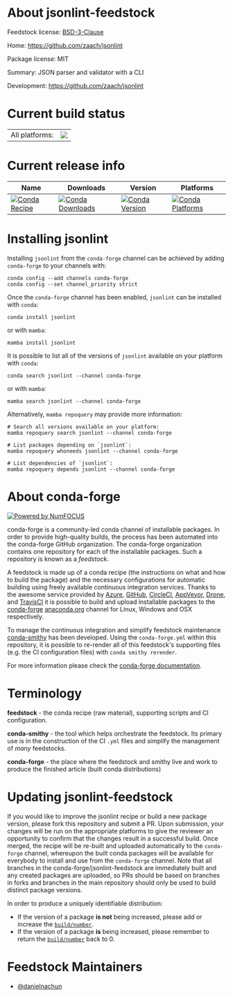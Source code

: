 About jsonlint-feedstock
========================

Feedstock license: [BSD-3-Clause](https://github.com/conda-forge/jsonlint-feedstock/blob/main/LICENSE.txt)

Home: https://github.com/zaach/jsonlint

Package license: MIT

Summary: JSON parser and validator with a CLI

Development: https://github.com/zaach/jsonlint

Current build status
====================


<table><tr><td>All platforms:</td>
    <td>
      <a href="https://dev.azure.com/conda-forge/feedstock-builds/_build/latest?definitionId=24238&branchName=main">
        <img src="https://dev.azure.com/conda-forge/feedstock-builds/_apis/build/status/jsonlint-feedstock?branchName=main">
      </a>
    </td>
  </tr>
</table>

Current release info
====================

| Name | Downloads | Version | Platforms |
| --- | --- | --- | --- |
| [![Conda Recipe](https://img.shields.io/badge/recipe-jsonlint-green.svg)](https://anaconda.org/conda-forge/jsonlint) | [![Conda Downloads](https://img.shields.io/conda/dn/conda-forge/jsonlint.svg)](https://anaconda.org/conda-forge/jsonlint) | [![Conda Version](https://img.shields.io/conda/vn/conda-forge/jsonlint.svg)](https://anaconda.org/conda-forge/jsonlint) | [![Conda Platforms](https://img.shields.io/conda/pn/conda-forge/jsonlint.svg)](https://anaconda.org/conda-forge/jsonlint) |

Installing jsonlint
===================

Installing `jsonlint` from the `conda-forge` channel can be achieved by adding `conda-forge` to your channels with:

```
conda config --add channels conda-forge
conda config --set channel_priority strict
```

Once the `conda-forge` channel has been enabled, `jsonlint` can be installed with `conda`:

```
conda install jsonlint
```

or with `mamba`:

```
mamba install jsonlint
```

It is possible to list all of the versions of `jsonlint` available on your platform with `conda`:

```
conda search jsonlint --channel conda-forge
```

or with `mamba`:

```
mamba search jsonlint --channel conda-forge
```

Alternatively, `mamba repoquery` may provide more information:

```
# Search all versions available on your platform:
mamba repoquery search jsonlint --channel conda-forge

# List packages depending on `jsonlint`:
mamba repoquery whoneeds jsonlint --channel conda-forge

# List dependencies of `jsonlint`:
mamba repoquery depends jsonlint --channel conda-forge
```


About conda-forge
=================

[![Powered by
NumFOCUS](https://img.shields.io/badge/powered%20by-NumFOCUS-orange.svg?style=flat&colorA=E1523D&colorB=007D8A)](https://numfocus.org)

conda-forge is a community-led conda channel of installable packages.
In order to provide high-quality builds, the process has been automated into the
conda-forge GitHub organization. The conda-forge organization contains one repository
for each of the installable packages. Such a repository is known as a *feedstock*.

A feedstock is made up of a conda recipe (the instructions on what and how to build
the package) and the necessary configurations for automatic building using freely
available continuous integration services. Thanks to the awesome service provided by
[Azure](https://azure.microsoft.com/en-us/services/devops/), [GitHub](https://github.com/),
[CircleCI](https://circleci.com/), [AppVeyor](https://www.appveyor.com/),
[Drone](https://cloud.drone.io/welcome), and [TravisCI](https://travis-ci.com/)
it is possible to build and upload installable packages to the
[conda-forge](https://anaconda.org/conda-forge) [anaconda.org](https://anaconda.org/)
channel for Linux, Windows and OSX respectively.

To manage the continuous integration and simplify feedstock maintenance
[conda-smithy](https://github.com/conda-forge/conda-smithy) has been developed.
Using the ``conda-forge.yml`` within this repository, it is possible to re-render all of
this feedstock's supporting files (e.g. the CI configuration files) with ``conda smithy rerender``.

For more information please check the [conda-forge documentation](https://conda-forge.org/docs/).

Terminology
===========

**feedstock** - the conda recipe (raw material), supporting scripts and CI configuration.

**conda-smithy** - the tool which helps orchestrate the feedstock.
                   Its primary use is in the construction of the CI ``.yml`` files
                   and simplify the management of *many* feedstocks.

**conda-forge** - the place where the feedstock and smithy live and work to
                  produce the finished article (built conda distributions)


Updating jsonlint-feedstock
===========================

If you would like to improve the jsonlint recipe or build a new
package version, please fork this repository and submit a PR. Upon submission,
your changes will be run on the appropriate platforms to give the reviewer an
opportunity to confirm that the changes result in a successful build. Once
merged, the recipe will be re-built and uploaded automatically to the
`conda-forge` channel, whereupon the built conda packages will be available for
everybody to install and use from the `conda-forge` channel.
Note that all branches in the conda-forge/jsonlint-feedstock are
immediately built and any created packages are uploaded, so PRs should be based
on branches in forks and branches in the main repository should only be used to
build distinct package versions.

In order to produce a uniquely identifiable distribution:
 * If the version of a package **is not** being increased, please add or increase
   the [``build/number``](https://docs.conda.io/projects/conda-build/en/latest/resources/define-metadata.html#build-number-and-string).
 * If the version of a package **is** being increased, please remember to return
   the [``build/number``](https://docs.conda.io/projects/conda-build/en/latest/resources/define-metadata.html#build-number-and-string)
   back to 0.

Feedstock Maintainers
=====================

* [@danielnachun](https://github.com/danielnachun/)


<!-- dummy commit to enable rerendering -->

